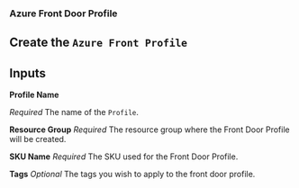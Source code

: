 ### Azure Front Door Profile

Create the `Azure Front Profile`  
---
## Inputs

**Profile Name**

*Required*
The name of the `Profile`. 

**Resource Group**
*Required*
The resource group where the Front Door Profile will be created.

**SKU Name**
*Required*
The SKU used for the Front Door Profile.

**Tags**
*Optional*
The tags you wish to apply to the front door profile.